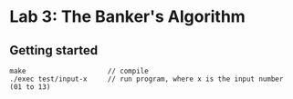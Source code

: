 # Lab 3: The Banker's Algorithm

## Getting started

```
make                    // compile
./exec test/input-x     // run program, where x is the input number (01 to 13)
```